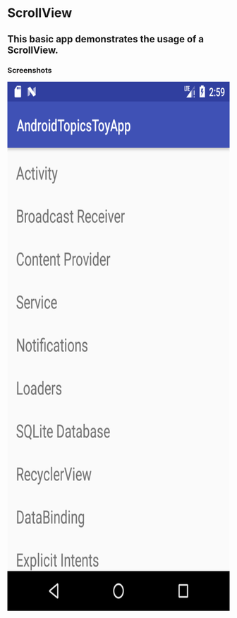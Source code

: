 # ScrollView

This basic app demonstrates the usage of a ScrollView.
-----------------------------------------------------------

### Screenshots

<img src="screenshots/screen1.png" width="508" height="1200"/>

